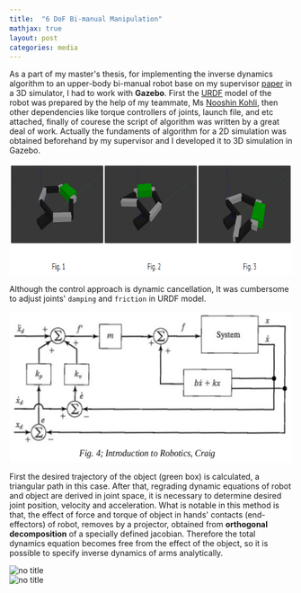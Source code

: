 ```yaml
---
title:  "6 DoF Bi-manual Manipulation"
mathjax: true
layout: post
categories: media
---
```


As a part of my master's thesis, for implementing the inverse dynamics algorithm to an upper-body bi-manual robot base on my supervisor [paper](https://www.researchgate.net/publication/320330613_Inverse_Dynamics_Control_of_Bimanual_Object_Manipulation_Using_Orthogonal_Decomposition_An_Analytic_Approach) in a 3D simulator, I had to work with __Gazebo__. First the [URDF](http://wiki.ros.org/urdf) model of the robot was prepared by the help of my teammate, Ms [Nooshin Kohli](https://github.com/nooshin-kohli), then other dependencies like torque controllers of joints, launch file, and etc attached, finally of courese the script of algorithm was written by a great deal of work. Actually the fundaments of algorithm for a 2D simulation was obtained beforehand by my supervisor and I developed it to 3D simulation in Gazebo.

<p style="text-align:center;">
  <img style="text-align:center;" width="755" height="199" src="/img/6dof_bimanual_manipulation/fig_123.png" alt="Logo">
</p>

<!-- <img style="text-align:center;" width="755" height="199" src="/img/6dof_bimanual_manipulation/fig_123.png" alt="Logo"> -->

Although the control approach is dynamic cancellation, It was cumbersome to adjust joints' `damping` and `friction` in URDF model.

<img style="text-align:center;" width="651" height="269" src="/img/6dof_bimanual_manipulation/control_system_caption.png" alt="Logo">  

First the desired trajectory of the object (green box) is calculated, a triangular path in this case. After that, regrading dynamic equations of robot and object are derived in joint space, it is necessary to determine desired joint position, velocity and acceleration.
What is notable in this method is that, the effect of force and torque of object in hands' contacts (end-effectors) of robot, removes by a projector, obtained from __orthogonal decomposition__ of a specially defined jacobian. Therefore the total dynamics equation becomes free from the effect of the object, so it is possible to specify inverse dynamics of arms analytically.

<img src="https://latex.codecogs.com/svg.image?\hat{M}\ddot{q}&plus;\hat{h}=S^{T}\tau=S^{T}\tau&space;&plus;&space;J_{g}^{T}\lambda_{a};\mathbf{(1)}&space;" title="no title" /> <br>
<img src="https://latex.codecogs.com/svg.image?P(\hat{M}\ddot{q}&plus;\hat{h})=PS^{T}\tau;&space;\mathbf{(2)}" title="no title" />





